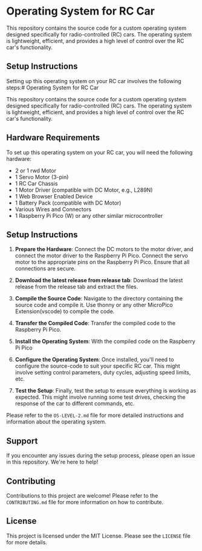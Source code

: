 # Operating System for RC Car

This repository contains the source code for a custom operating system designed specifically for radio-controlled (RC) cars. The operating system is lightweight, efficient, and provides a high level of control over the RC car's functionality.

## Setup Instructions

Setting up this operating system on your RC car involves the following steps:# Operating System for RC Car

This repository contains the source code for a custom operating system designed specifically for radio-controlled (RC) cars. The operating system is lightweight, efficient, and provides a high level of control over the RC car's functionality.

## Hardware Requirements

To set up this operating system on your RC car, you will need the following hardware:

- 2 or 1 rwd Motor
- 1 Servo Motor (3-pin)
- 1 RC Car Chassis
- 1 Motor Driver (compatible with DC Motor, e.g., L289N)
- 1 Web Browser Enabled Device
- 1 Battery Pack (compatible with DC Motor)
- Various Wires and Connectors
- 1 Raspberry Pi Pico (W) or any other similar microcontroller

## Setup Instructions

1. **Prepare the Hardware**: Connect the DC motors to the motor driver, and connect the motor driver to the Raspberry Pi Pico. Connect the servo motor to the appropriate pins on the Raspberry Pi Pico. Ensure that all connections are secure.

2. **Download the latest release from release tab**: Download the latest release from the release tab and extract the files.

3. **Compile the Source Code**: Navigate to the directory containing the source code and compile it. Use thonny or any other MicroPico Extension(vscode) to compile the code.

4. **Transfer the Compiled Code**: Transfer the compiled code to the Raspberry Pi Pico.

5. **Install the Operating System**: With the compiled code on the Raspberry Pi Pico

6. **Configure the Operating System**: Once installed, you'll need to configure the source-code to suit your specific RC car. This might involve setting control parameters, duty cycles, adjusting speed limits, etc.

7. **Test the Setup**: Finally, test the setup to ensure everything is working as expected. This might involve running some test drives, checking the response of the car to different commands, etc.

Please refer to the `OS-LEVEL-2.md` file for more detailed instructions and information about the operating system.

## Support

If you encounter any issues during the setup process, please open an issue in this repository. We're here to help!

## Contributing

Contributions to this project are welcome! Please refer to the `CONTRIBUTING.md` file for more information on how to contribute.

## License

This project is licensed under the MIT License. Please see the `LICENSE` file for more details.
